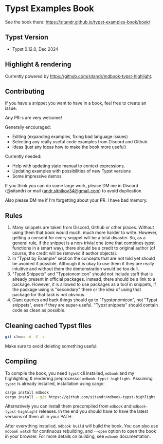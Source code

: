 # Typst Examples Book

See the book there: https://sitandr.github.io/typst-examples-book/book/

## Typst Version

- Typst 0.12.0, Dec 2024

## Highlight & rendering

Currently powered by https://github.com/sitandr/mdbook-typst-highlight.

## Contributing

If you have a snippet you want to have in a book, feel free to create an issue.

Any PR-s are very welcome!

Generally encouraged:

- Editing (expanding examples, fixing bad language issues)
- Selecting any really useful code examples from Discord and Github
- Ideas (just any ideas how to make the book more useful)

Currently needed:
- Help with updating state manual to context expressions.
- Updating examples with possibilities of new Typst versions
- Some impressive demos

If you think you can do some large work, please DM me in Discord (@sitandr) or mail (andr.sitnikov34@gmail.com) to avoid duplication.

Also please DM me if I'm forgetting about your PR. I have bad memory.

## Rules

1. Many snippets are taken from Discord, Github or other places. Without using them that book would much, much more harder to write. However, getting a consent for every snippet will be a total disaster.
    So, as a general rule, if the snippet is a non-trivial one (one that combines typst functions in a smart way), there should be a credit to original author (of course, the credit will be removed if author objects).
2. In "Typst by Example" section the concepts that are not told yet should be avoided if possible. Although it is okay to use them if they are really intuitive and without them the demonstration would be too dull.
3. "Typst Snippets" and "Typstonomicon" should not include staff that is already present in official packages. Instead, there should be a link to a package. However, it is allowed to use packages as a tool in snippets, if the package using is "secondary" there or the idea of using that package for that task is not obvious.
4. Giant queries and hack things should go to "Typstonomicon", not "Typst snippets", even if they are super-useful. "Typst snippets" should contain code as clean as possible.

## Cleaning cached Typst files

```bash
git clean -d -X -i
```

Make sure to avoid deleting something useful.

## Compiling

To compile the book, you need `typst` cli installed, `mdbook` and my highlighting & rendering preprocessor `mdbook-typst-highlight`. Assuming `typst` is already installed, installation using cargo:

```bash
cargo install mdbook
cargo install --git https://github.com/sitandr/mdbook-typst-highlight
```

Alternatively you can install them precompiled from `mdbook` and `mdbook-typst-highlight` releases. In the end you should have to have the latest versions of them all in your PATH.

After everything installed, `mdbook build` will build the book. You can also use `mdbook watch` for continuous rebuilding, and `--open` option to open the book in your browser. For more details on building, see `mdbook` documentation.
